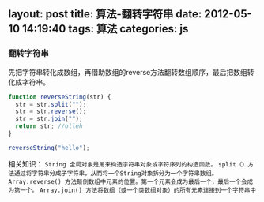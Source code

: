 layout: post
title: 算法-翻转字符串
date: 2012-05-10 14:19:40
tags: 算法
categories: js
---

### 翻转字符串

先把字符串转化成数组，再借助数组的reverse方法翻转数组顺序，最后把数组转化成字符串。
```javascript
function reverseString(str) {
  str = str.split("");
  str = str.reverse();
  str = str.join("");
  return str; //olleh
}

reverseString("hello");
```
相关知识：
`String 全局对象是用来构造字符串对象或字符序列的构造函数。`
`split（）方法通过将字符串分成子字符串，从而将一个String对象拆分为一个字符串数组。`
`Array.reverse() 方法颠倒数组中元素的位置。第一个元素会成为最后一个，最后一个会成为第一个。`
`Array.join() 方法将数组（或一个类数组对象）的所有元素连接到一个字符串中`